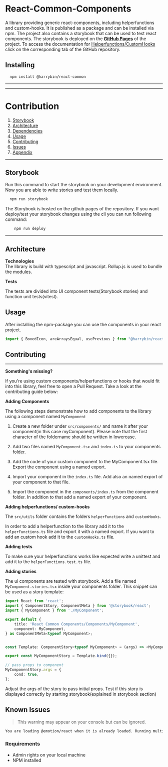# React-Common-Components



A library providing generic react-components, including helperfunctions and custom-hooks. 
It is published as a package and can be installed via npm. The project also contains a storybook that can be used to test react components.
The storybook is deployed on the **[GitHub Pages](https://harrybin.github.io/react-common/)** of the project. To access the documentation for [Helperfunctions/CustomHooks](https://pages.github/harrybin/react-common) click on the corresponding tab of the GitHub repository.   

<a name="installing"></a>
## Installing
```bash
  npm install @harrybin/react-common
```
___
---
# Contribution

1. [Storybook](#storybook)  
2. [Architecture](#architecture)
3. [Dependencies](#dependencies)
4. [Usage](#usage)  
5. [Contributing](#contributing)  
6. [Issues](#issues)  
7. [Appendix](#appendix)

___

<a name ="storybook"></a>

## Storybook

Run this command to start the storybook on your development environment.
Now you are able to write stories and test them locally.

```bash
  npm run storybook
```

The Storybook is hosted on the github pages of the repository. If you want deploy/test your storybook changes using the cli  you can 
run following command:

```bash
    npm run deploy
```

___

<a name="architecture"></a>

## Architecture  
<p></p>

**Technologies**   
 The library is build with typescript and javascript. 
 Rollup.js is used to bundle the modules.


**Tests**
   
The tests are divided into UI component tests(Storybook stories) and function unit tests(vitest).  

<a name="usage"></a>

## Usage

After installing the npm-package you can use the components in your react project.

``` typescript
import { BoxedIcon, areArraysEqual, usePrevious } from "@harrybin/react-common";
```
<a name="contributing"></a>
## Contributing
___

__Something's missing?__  


If you're using custom components/helperfunctions or hooks that would fit into this library, feel free to open a Pull Request.
Take a look at the contributing guide below:



**Adding Components**

The following steps demonstrate how to add components to the library using a component named `MyComponent`


1. Create a new folder under `src/components/` and name it after your component(in this case myComponent). Please note that the   first character of the foldername should be written in lowercase.
  
2. Add two files named `MyComponent.tsx` and `index.ts` to your components folder.
  
3. Add the code of your custom component to the MyComponent.tsx file. 
   Export the component using a named export.
  
4.  Import your component in the `index.ts` file. Add also an named export of your component to that file.
      
5. Import the component in the `components/index.ts` from the component folder. 
   In addition to that add a named export of your component.

**Adding helperfunctions/ custom-hooks**
    
The `src/utils` folder contains the folders `helperFunctions` and  `customHooks`.  

In order to add a helperfunction to the library add it to the `helperFunctions.ts` file and export it with a named export. If you want to add an custom hook add it to the `customHooks.ts` file.

**Adding tests** 

To make sure your helperfunctions works like expected write a unittest and add it to
 the `helperFunctions.test.ts` file.



**Adding stories**

The ui components are tested with storybook. Add a file named `MyComponent.stories.tsx` inside your components folder. This snippet can be used as a story template:

```typescript
import React from 'react';
import { ComponentStory, ComponentMeta } from '@storybook/react';
import { MyComponent } from './MyComponent';

export default {
    title: 'React Common Components/Components/MyComponent',
    component: MyComponent,
} as ComponentMeta<typeof MyComponent>;


const Template: ComponentStory<typeof MyComponent> = (args) => <MyComponent {...args} />;

export const MyComponentStory = Template.bind({});

// pass props to component
MyComponentStory.args = {
    cond: true,
};

```
Adjust the args of the story to pass initial props.
Test if this story is displayed correctly by starting storybook(explained in storybook section)


<a name="issues"></a>
  
  
## Known Issues

> This warning may appear on your console but can be ignored.

  
```bash
You are loading @emotion/react when it is already loaded. Running multiple instances may cause problems
```


<a name="appendix"></a>


### Requirements

* Admin rights on your local machine
* NPM installed



